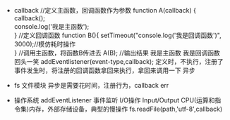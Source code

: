 - callback
//定义主函数，回调函数作为参数
function A(callback) {
    callback();  
    console.log('我是主函数');      
}
//定义回调函数
function B(){
    setTimeout("console.log('我是回调函数')", 3000);//模仿耗时操作  
}
//调用主函数，将函数B传进去
A(B);
//输出结果
我是主函数
我是回调函数
    回头一笑 addEventlistener(event-type,callback);
    定义时，不执行，注册了
    事件发生时，将注册的回调函数拿回来执行，拿回来调用一下 异步

- fs 文件模块
    异步是需要花时间，注册行为，callback
    err
- 操作系统
    addEventListener 事件监听 I/O操作
    Input/Output CPU(运算和指令集)内存，外部存储设备，典型的慢操作
    fs.readFile(path,'utf-8',callback)
